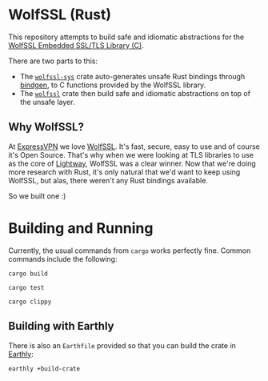 # WolfSSL (Rust)

This repository attempts to build safe and idiomatic abstractions for the [WolfSSL Embedded SSL/TLS Library (C)][wolfssl-home].

There are two parts to this:

- The [`wolfssl-sys`][] crate auto-generates unsafe Rust bindings through [bindgen], to C functions provided by the WolfSSL library.
- The [`wolfssl`][] crate then build safe and idiomatic abstractions on top of the unsafe layer.

[wolfssl-home]: https://www.wolfssl.com/
[`wolfssl-sys`]: ./wolfssl-sys
[`wolfssl`]: ./wolfssl
[bindgen]: https://github.com/rust-lang/rust-bindgen/

## Why WolfSSL?

At [ExpressVPN](https://www.expressvpn.com) we love [WolfSSL](https://www.wolfssl.com). It's fast, secure, easy to use and of course it's Open Source. That's why when we were looking at TLS libraries to use as the core of [Lightway](https://www.lightway.com), WolfSSL was a clear winner. Now that we're doing more research with Rust, it's only natural that we'd want to keep using WolfSSL, but alas, there weren't any Rust bindings available.

So we built one :)

# Building and Running

Currently, the usual commands from `cargo` works perfectly fine. Common commands
include the following:

```
cargo build
```

```
cargo test
```

```
cargo clippy
```

## Building with Earthly
There is also an `Earthfile` provided so that you can build the crate in [Earthly](https://earthly.dev):

```
earthly +build-crate
```
